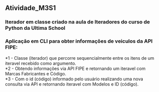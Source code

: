 ## Atividade_M3S1
### Iterador em classe criado na aula de Iteradores do curso de Python da Ultima School
### Aplicação em CLI para obter informações de veiculos da API FIPE:
*1 - Classe (iterador) que percorre sequencialmente entre os itens de um iteravel recebido como argumento.<br/>
*2 - Obtendo informações via API FIPE e retornando um iteravel com Marcas Fabricantes e Código.<br/>
*3 - Com o id (código) informado pelo usuário realizando uma nova consulta via API e 
retornando iteravel com Modelos e ID (código).
